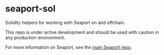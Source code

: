 # seaport-sol
Solidity helpers for working with Seaport on and offchain.

This repo is under active development and should be used with caution in any production environment.

For more information on Seaport, see the [main Seaport repo](https://github.com/ProjectOpenSea/seaport).
